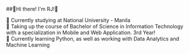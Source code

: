 ##👋Hi there! I'm RJ!👋

🏫 Currently studying at National University - Manila</br>
📄 Taking up the course of Bachelor of Science in Information Technology with a specialization in Mobile and Web Application. 3rd Year!</br>
🌱 Currently learning Python, as well as working with Data Analytics and Machine Learning</br>
